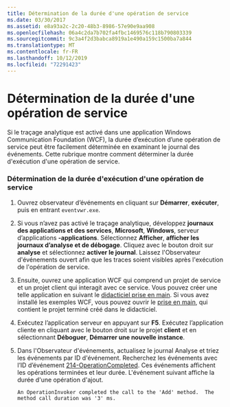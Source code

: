 ```yaml
---
title: Détermination de la durée d'une opération de service
ms.date: 03/30/2017
ms.assetid: e8a93a2c-2c20-48b3-8986-57e90e9aa908
ms.openlocfilehash: 06a4c2da7b702fa4fbc1469576c118b790803339
ms.sourcegitcommit: 9c3a4f2d3babca8919a1e490a159c1500ba7a844
ms.translationtype: MT
ms.contentlocale: fr-FR
ms.lasthandoff: 10/12/2019
ms.locfileid: "72291423"
---
```

# <a name="determining-service-operation-duration"></a>Détermination de la durée d'une opération de service
Si le traçage analytique est activé dans une application Windows Communication Foundation (WCF), la durée d’exécution d’une opération de service peut être facilement déterminée en examinant le journal des événements.  Cette rubrique montre comment déterminer la durée d'exécution d'une opération de service.  
  
### <a name="determining-service-operation-execution-duration"></a>Détermination de la durée d'exécution d'une opération de service  
  
1. Ouvrez observateur d’événements en cliquant sur **Démarrer**, **exécuter**, puis en entrant `eventvwr.exe`.  
  
2. Si vous n’avez pas activé le traçage analytique, développez **journaux des applications et des services**, **Microsoft**, **Windows**, serveur d’applications **-applications**. Sélectionnez **Afficher**, **afficher les journaux d’analyse et de débogage**. Cliquez avec le bouton droit sur **analyse** et sélectionnez **activer le journal**. Laissez l'Observateur d'événements ouvert afin que les traces soient visibles après l'exécution de l'opération de service.  
  
3. Ensuite, ouvrez une application WCF qui comprend un projet de service et un projet client qui interagit avec ce service.  Vous pouvez créer une telle application en suivant le [didacticiel prise en main](../../getting-started-tutorial.md).  Si vous avez installé les exemples WCF, vous pouvez ouvrir le [prise en main](../../samples/getting-started-sample.md), qui contient le projet terminé créé dans le didacticiel.  
  
4. Exécutez l’application serveur en appuyant sur **F5**. Exécutez l’application cliente en cliquant avec le bouton droit sur le projet **client** et en sélectionnant **Déboguer**, **Démarrer une nouvelle instance**.  
  
5. Dans l'Observateur d'événements, actualisez le journal Analyse et triez les événements par ID d'événement.  Recherchez les événements avec l’ID d’événement [214-OperationCompleted](214-operationcompleted.md).  Ces événements affichent les opérations terminées et leur durée.  L'événement suivant affiche la durée d'une opération d'ajout.  
  
    ```output  
    An OperationInvoker completed the call to the 'Add' method.  The method call duration was '3' ms.  
    ```
